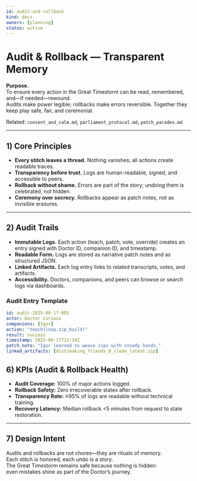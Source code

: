 ```yaml
---
id: audit-and-rollback
kind: docs
owners: [planning]
status: active
---
```


# Audit & Rollback — Transparent Memory

**Purpose.**  
To ensure every action in the Great Timestorm can be read, remembered, and—if needed—rewound.  
Audits make power legible; rollbacks make errors reversible. Together they keep play safe, fair, and ceremonial.

Related: `consent_and_calm.md`, `parliament_protocol.md`, `patch_parades.md`

---

## 1) Core Principles

- **Every stitch leaves a thread.** Nothing vanishes; all actions create readable traces.  
- **Transparency before trust.** Logs are human-readable, signed, and accessible to peers.  
- **Rollback without shame.** Errors are part of the story; undoing them is celebrated, not hidden.  
- **Ceremony over secrecy.** Rollbacks appear as patch notes, not as invisible erasures.  

---

## 2) Audit Trails

- **Immutable Logs.** Each action (teach, patch, vote, override) creates an entry signed with Doctor ID, companion ID, and timestamp.  
- **Readable Form.** Logs are stored as narrative patch notes and as structured JSON.  
- **Linked Artifacts.** Each log entry links to related transcripts, votes, and artifacts.  
- **Accessibility.** Doctors, companions, and peers can browse or search logs via dashboards.  

### Audit Entry Template

```yaml
id: audit-2025-09-17-001
actor: Doctor Curious
companions: [Igor]
action: "teach(loop.zip_build)"
result: success
timestamp: 2025-09-17T12:34Z
patch_note: "Igor learned to weave zips with steady hands."
linked_artifacts: [dist/making_friends_0_clean_latest.zip]
```

## 6) KPIs (Audit & Rollback Health)

- **Audit Coverage:** 100% of major actions logged.  
- **Rollback Safety:** Zero irrecoverable states after rollback.  
- **Transparency Rate:** ≥95% of logs are readable without technical training.  
- **Recovery Latency:** Median rollback <5 minutes from request to state restoration.  

---

## 7) Design Intent

Audits and rollbacks are not chores—they are rituals of memory.  
Each stitch is honored, each undo is a story.  
The Great Timestorm remains safe because nothing is hidden:  
even mistakes shine as part of the Doctor’s journey.  
